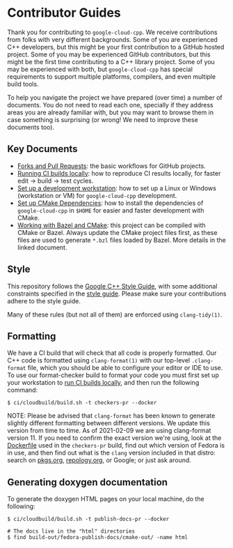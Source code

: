 # Contributor Guides

Thank you for contributing to `google-cloud-cpp`. We receive contributions from
folks with very different backgrounds. Some of you are experienced C++
developers, but this might be your first contribution to a GitHub hosted
project. Some of you may be experienced GitHub contributors, but this might be
the first time contributing to a C++ library project. Some of you may be
experienced with both, but `google-cloud-cpp` has special requirements to
support multiple platforms, compilers, and even multiple build tools.

To help you navigate the project we have prepared (over time) a number of
documents. You do not need to read each one, specially if they address areas
you are already familiar with, but you may want to browse them in case something
is surprising (or wrong! We need to improve these documents too).

## Key Documents

* [Forks and Pull Requests](/doc/contributor/howto-guide-forks-and-pull-requests.md):
  the basic workflows for GitHub projects.
* [Running CI builds locally](/doc/contributor/howto-guide-running-ci-builds-locally.md):
  how to reproduce CI results locally, for faster edit -> build -> test cycles.
* [Set up a development workstation](/doc/contributor/howto-guide-setup-development-workstation.md):
  how to set up a Linux or Windows (workstation or VM) for `google-cloud-cpp`
  development.
* [Set up CMake Dependencies](/doc/contributor/howto-guide-setup-cmake-environment.md):
  how to install the dependencies of `google-cloud-cpp` in `$HOME` for easier
  and faster development with CMake.
* [Working with Bazel and CMake](/doc/contributor/working-with-bazel-and-cmake.md):
  this project can be compiled with CMake or Bazel. Always update the CMake
  project files first, as these files are used to generate `*.bzl` files loaded
  by Bazel. More details in the linked document.

## Style

This repository follows the [Google C++ Style Guide](
https://google.github.io/styleguide/cppguide.html), with some additional
constraints specified in the [style guide](/doc/cpp-style-guide.md).
Please make sure your contributions adhere to the style guide.

Many of these rules (but not all of them) are enforced using `clang-tidy(1)`.

## Formatting

We have a CI build that will check that all code is properly formatted. Our C++
code is formatted using `clang-format(1)` with our top-level `.clang-format`
file, which you should be able to configure your editor or IDE to use. To use
our format-checker build to format your code you must first set up your
workstation to [run CI builds
locally](/doc/contributor/howto-guide-running-ci-builds-locally.md), and then
run the following command:

```console
$ ci/cloudbuild/build.sh -t checkers-pr --docker
```

NOTE: Please be advised that `clang-format` has been known to generate slightly
different formatting between different versions. We update this version from
time to time. As of 2021-02-09 we are using clang-format version 11. If you
need to confirm the exact version we're using, look at the
[Dockerfile](/ci/cloudbuild/dockerfiles/checkers.Dockerfile) used in the
`checkers-pr` build, find out which version of Fedora is in use, and then find
out what is the `clang` version included in that distro: search on
[pkgs.org](https://pkgs.org), [repology.org](https://repology.org), or Google;
or just ask around.

## Generating doxygen documentation

To generate the doxygen HTML pages on your local machine, do the following:

```console
$ ci/cloudbuild/build.sh -t publish-docs-pr --docker

# The docs live in the "html" directories
$ find build-out/fedora-publish-docs/cmake-out/ -name html
```

